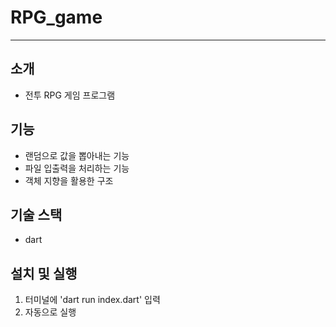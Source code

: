 # RPG_game

---

## 소개

- 전투 RPG 게임 프로그램

## 기능

- 랜덤으로 값을 뽑아내는 기능
- 파일 입출력을 처리하는 기능
- 객체 지향을 활용한 구조

## 기술 스택

- dart

## 설치 및 실행

1. 터미널에 'dart run index.dart' 입력
2. 자동으로 실행
